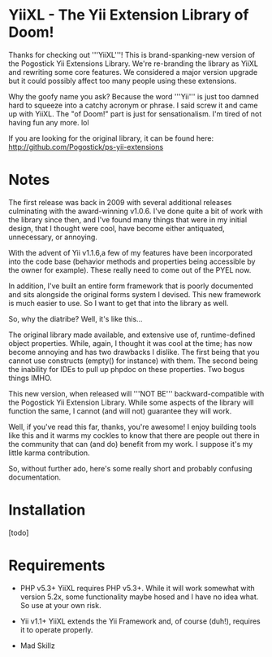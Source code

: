 YiiXL - The Yii Extension Library of Doom!
===============================
Thanks for checking out '''YiiXL'''! This is brand-spanking-new version of the Pogostick Yii Extensions Library. We're re-branding the library as YiiXL and rewriting some core features. We considered a major version upgrade but it could possibly affect too many people using these extensions. 

Why the goofy name you ask? Because the word '''Yii''' is just too damned hard to squeeze into a catchy acronym or phrase. I said screw it and came up with YiiXL. The "of Doom!" part is just for sensationalism. I'm tired of not having fun any more. lol

If you are looking for the original library, it can be found here: <http://github.com/Pogostick/ps-yii-extensions>

Notes
=====
The first release was back in 2009 with several additional releases culminating with the award-winning v1.0.6. I've done quite
a bit of work with the library since then, and I've found many things that were in my initial design, that I thought were cool,
have become either antiquated, unnecessary, or annoying.

With the advent of Yii v1.1.6,a few of my features have been incorporated into the
code base (behavior methods and properties being accessible by the owner for example). These really need to come out of the PYEL now.

In addition, I've built an entire form framework that is poorly documented and sits alongside the original forms system I devised. This new
framework is much easier to use. So I want to get that into the library as well.

So, why the diatribe? Well, it's like this...

The original library made available, and extensive use of, runtime-defined object properties. While, again, I thought it was cool at the time;
has now become annoying and has two drawbacks I dislike. The first being that you cannot use constructs (empty() for instance) with them.
The second being the inability for IDEs to pull up phpdoc on these properties. Two bogus things IMHO.

This new version, when released will '''NOT BE''' backward-compatible with the Pogostick Yii Extension Library. While some aspects of the library will function the same, I cannot (and will not) guarantee they will work.

Well, if you've read this far, thanks, you're awesome! I enjoy building tools like this and it warms my cockles to know that there are people out there
in the community that can (and do) benefit from my work. I suppose it's my little karma contribution.

So, without further ado, here's some really short and probably confusing documentation.

Installation
============
[todo]

Requirements
============
* PHP v5.3+
 YiiXL requires PHP v5.3+. While it will work somewhat with version 5.2x, some functionality maybe hosed and I have no idea what. So use at your own risk.

* Yii v1.1+
 YiiXL extends the Yii Framework and, of course (duh!), requires it to operate properly.

* Mad Skillz